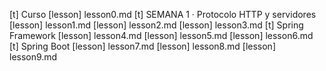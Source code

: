 [t] Curso
[lesson] lesson0.md
[t] SEMANA 1 · Protocolo HTTP y servidores
[lesson] lesson1.md
[lesson] lesson2.md
[lesson] lesson3.md
[t] Spring Framework
[lesson] lesson4.md
[lesson] lesson5.md
[lesson] lesson6.md
[t] Spring Boot
[lesson] lesson7.md
[lesson] lesson8.md
[lesson] lesson9.md